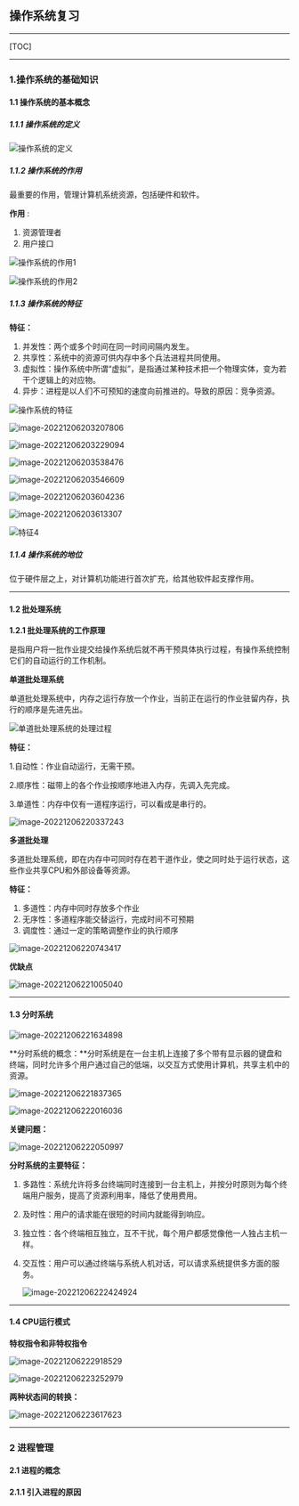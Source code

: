 ## 操作系统复习

---

[TOC]



---

### 1.操作系统的基础知识

#### 1.1 操作系统的基本概念

##### **1.1.1 操作系统的定义**

![操作系统的定义](OS学习笔记.assets/image-20221206201231355.png)

##### **1.1.2 操作系统的作用**

最重要的作用，管理计算机系统资源，包括硬件和软件。

**作用** : 

1. 资源管理者
2. 用户接口

![操作系统的作用1](OS学习笔记.assets/image-20221206201718033.png)

![操作系统的作用2](OS学习笔记.assets/image-20221206202020098.png)



##### **1.1.3 操作系统的特征**

**特征：**

1. 并发性：两个或多个时间在同一时间间隔内发生。
2. 共享性：系统中的资源可供内存中多个兵法进程共同使用。
3. 虚拟性：操作系统中所谓“虚拟”，是指通过某种技术把一个物理实体，变为若干个逻辑上的对应物。
4. 异步：进程是以人们不可预知的速度向前推进的。导致的原因：竞争资源。

![操作系统的特征](OS学习笔记.assets/image-20221206202359266.png)

![image-20221206203207806](OS学习笔记.assets/image-20221206203207806.png)

![image-20221206203229094](OS学习笔记.assets/image-20221206203229094.png)

![image-20221206203538476](OS学习笔记.assets/image-20221206203538476.png)

![image-20221206203546609](OS学习笔记.assets/image-20221206203546609.png)

![image-20221206203604236](OS学习笔记.assets/image-20221206203604236.png)

![image-20221206203613307](OS学习笔记.assets/image-20221206203613307.png)

![特征4](OS学习笔记.assets/image-20221206203419946.png)



##### **1.1.4 操作系统的地位**

位于硬件层之上，对计算机功能进行首次扩充，给其他软件起支撑作用。

---

#### 1.2 批处理系统

**1.2.1 批处理系统的工作原理**

是指用户将一批作业提交给操作系统后就不再干预具体执行过程，有操作系统控制它们的自动运行的工作机制。

**单道批处理系统**

单道批处理系统中，内存之运行存放一个作业，当前正在运行的作业驻留内存，执行的顺序是先进先出。

![单道批处理系统的处理过程](OS学习笔记.assets/image-20221206215930672.png)

**特征：**

1.自动性：作业自动运行，无需干预。

2.顺序性：磁带上的各个作业按顺序地进入内存，先调入先完成。

3.单道性：内存中仅有一道程序运行，可以看成是串行的。

![image-20221206220337243](OS学习笔记.assets/image-20221206220337243.png)

**多道批处理**

多道批处理系统，即在内存中可同时存在若干道作业，使之同时处于运行状态，这些作业共享CPU和外部设备等资源。

**特征：**

1. 多道性：内存中同时存放多个作业
2. 无序性：多道程序能交替运行，完成时间不可预期
3. 调度性：通过一定的策略调整作业的执行顺序

![image-20221206220743417](OS学习笔记.assets/image-20221206220743417.png)

**优缺点**

![image-20221206221005040](OS学习笔记.assets/image-20221206221005040.png)

---

#### 1.3 分时系统

![image-20221206221634898](OS学习笔记.assets/image-20221206221634898.png)

**分时系统的概念：**分时系统是在一台主机上连接了多个带有显示器的键盘和终端，同时允许多个用户通过自己的低端，以交互方式使用计算机，共享主机中的资源。

![image-20221206221837365](OS学习笔记.assets/image-20221206221837365.png)

![image-20221206222016036](OS学习笔记.assets/image-20221206222016036.png)

**关键问题：**

![image-20221206222050997](OS学习笔记.assets/image-20221206222050997.png)

**分时系统的主要特征：**

1. 多路性：系统允许将多台终端同时连接到一台主机上，并按分时原则为每个终端用户服务，提高了资源利用率，降低了使用费用。

2. 及时性：用户的请求能在很短的时间内就能得到响应。

3. 独立性：各个终端相互独立，互不干扰，每个用户都感觉像他一人独占主机一样。

4. 交互性：用户可以通过终端与系统人机对话，可以请求系统提供多方面的服务。

   ![image-20221206222424924](OS学习笔记.assets/image-20221206222424924.png)

---

#### 1.4 CPU运行模式

**特权指令和非特权指令**

![image-20221206222918529](OS学习笔记.assets/image-20221206222918529.png)

![image-20221206223252979](OS学习笔记.assets/image-20221206223252979.png)

**两种状态间的转换：**

![image-20221206223617623](OS学习笔记.assets/image-20221206223617623.png) 

---

### 2 进程管理

#### 2.1 进程的概念

**2.1.1 引入进程的原因**

